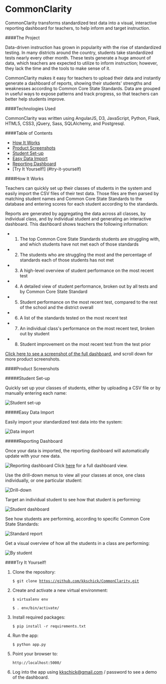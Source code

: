 CommonClarity
=============

CommonClarity transforms standardized test data into a visual, interactive reporting dashboard for teachers, to help inform and target instruction.

####The Project

Data-driven instruction has grown in popularity with the rise of standardized testing. In many districts around the country, students take standardized tests nearly every other month. These tests generate a huge amount of data, which teachers are expected to utilize to inform instruction; however, they lack the time and the tools to make sense of it.

CommonClarity makes it easy for teachers to upload their data and instantly generate a dashboard of reports, showing their students' strengths and weaknesses according to Common Core State Standards. Data are grouped in useful ways to expose patterns and track progress, so that teachers can better help students improve.

####Technologies Used

CommonClarity was written using AngularJS, D3, JavaScript, Python, Flask, HTML5, CSS3, jQuery, Sass, SQLAlchemy, and Postgresql.

####Table of Contents
- [How It Works](#how-it-works)
- [Product Screenshots](#product-screenshots)
- [Student Set-up](#student-set-up)
- [Easy Data Import](#easy-data-import)
- [Reporting Dashboard](#reporting-dashboard)
- [Try It Yourself!] (#try-it-yourself)

####How It Works

Teachers can quickly set up their classes of students in the system and easily import the CSV files of their test data. Those files are then parsed by matching student names and Common Core State Standards to the database and entering scores for each student according to the standards.

Reports are generated by aggregating the data across all classes, by individual class, and by individual student and generating an interactive dashboard. This dashboard shows teachers the following information:
 - 1) The top Common Core State Standards students are struggling with, and which students have not met each of those standards
 - 2) The students who are struggling the most and the percentage of standards each of those students has not met
 - 3) A high-level overview of student performance on the most recent test
 - 4) A detailed view of student performance, broken out by all tests and by Common Core State Standard
 - 5) Student performance on the most recent test, compared to the rest of the school and the district overall
 - 6) A list of the standards tested on the most recent test
 - 7) An individual class's performance on the most recent test, broken out by student
 - 8) Student improvement on the most recent test from the test prior

[Click here to see a screenshot of the full dashboard](http://i.imgur.com/r8C9qb4.jpg), and scroll down for more product screenshots.


####Product Screenshots

#####Student Set-up

Quickly set up your classes of students, either by uploading a CSV file or by manually entering each name:

![Student set-up](/static/screenshots/set_up_students.png)

#####Easy Data Import

Easily import your standardized test data into the system:

![Data import](/static/screenshots/import_test_data.png)

#####Reporting Dashboard

Once your data is imported, the reporting dashboard will automatically update with your new data.

![Reporting dashboard](/static/screenshots/all_cohorts_dashboard.png)
Click [here](http://i.imgur.com/r8C9qb4.jpg) for a full dashboard view.

Use the drill-down menus to view all your classes at once, one class individually, or one particular student: 

![Drill-down](/static/screenshots/drill_down.png)

Target an individual student to see how that student is performing:

![Student dashboard](/static/screenshots/student_dashboard.png)

See how students are performing, according to specific Common Core State Standards:

![Standard report](/static/screenshots/standards_report.png)

Get a visual overview of how all the students in a class are performing:

![By student](/static/screenshots/class_perf_by_student.png)


####Try It Yourself!

1. Clone the repository:

    <code>$ git clone https://github.com/kkschick/CommonClarity.git</code>

2. Create and activate a new virtual environment:

    <code>$ virtualenv env</code>
    
    <code>$ . env/bin/activate/</code>
    
3. Install required packages:

    <code>$ pip install -r requirements.txt</code>

3. Run the app:

    <code>$ python app.py</code>

4. Point your browser to:

    <code>http://localhost:5000/</code>

5. Log into the app using kkschick@gmail.com / password to see a demo of the dashboard.
